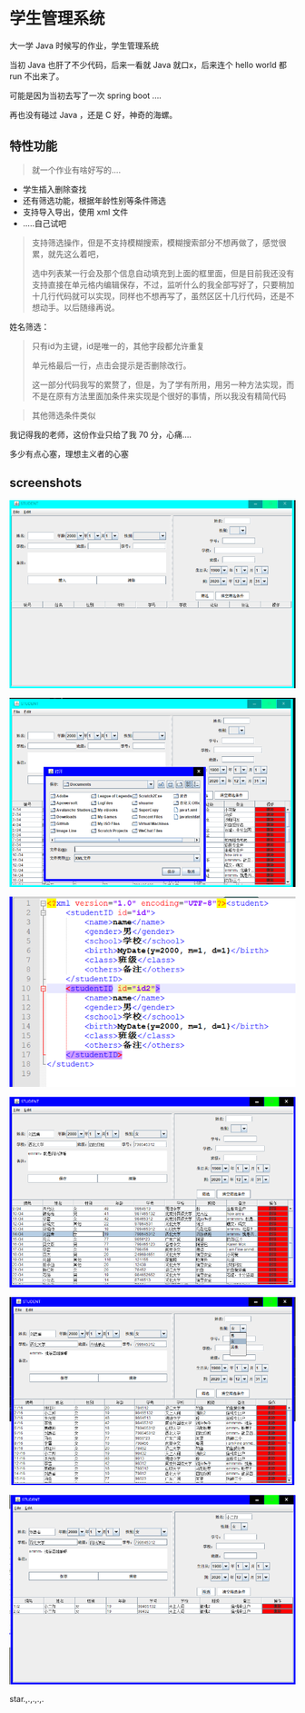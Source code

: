 # 学生管理系统

大一学 Java 时候写的作业，学生管理系统

当初 Java 也肝了不少代码，后来一看就 Java 就口x，后来连个 hello world 都 run 不出来了。

可能是因为当初去写了一次 spring boot ....

再也没有碰过 Java ，还是 C 好，神奇的海螺。

## 特性功能

> 就一个作业有啥好写的....


+ 学生插入删除查找
+ 还有筛选功能，根据年龄性别等条件筛选
+ 支持导入导出，使用 xml 文件
+ .....自己试吧

> 支持筛选操作，但是不支持模糊搜索，模糊搜索部分不想再做了，感觉很累，就先这么着吧，
>
>选中列表某一行会及那个信息自动填充到上面的框里面，但是目前我还没有支持直接在单元格内编辑保存，不过，监听什么的我全部写好了，只要稍加十几行代码就可以实现，同样也不想再写了，虽然区区十几行代码，还是不想动手。以后随缘再说。

姓名筛选：
> 只有id为主键，id是唯一的，其他字段都允许重复
>
>单元格最后一行，点击会提示是否删除改行。
>
>这一部分代码我写的累赘了，但是，为了学有所用，用另一种方法实现，而不是在原有方法里面加条件来实现是个很好的事情，所以我没有精简代码

>其他筛选条件类似

我记得我的老师，这份作业只给了我 70 分，心痛....

多少有点心塞，理想主义者的心塞

## screenshots

![1](./screenshots/1804297-20200606203439552-846437720.png)

![2](./screenshots/1804297-20200606203632404-78456335.png)

![3](./screenshots/1804297-20200606203844206-706785327.png)

![4](./screenshots/1804297-20200606204313198-1596320242.png)

![5](./screenshots/1804297-20200606204354524-792788683.png)

![6](./screenshots/1804297-20200606204433722-353106527.png)



star.,.,.,.,.
